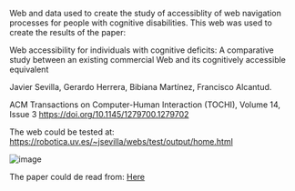 Web and data used to create the study of accessiblity of web navigation processes for people with cognitive disabilities.
This web was used to create the results of the paper:

Web accessibility for individuals with cognitive deficits: A comparative study between an existing commercial Web and its cognitively accessible equivalent

Javier Sevilla, Gerardo Herrera, Bibiana Martínez, Francisco Alcantud.

ACM Transactions on Computer-Human Interaction (TOCHI), Volume 14, Issue 3
https://doi.org/10.1145/1279700.1279702

The web could be tested at:
https://robotica.uv.es/~jsevilla/webs/test/output/home.html

![image](https://github.com/user-attachments/assets/13687581-877a-415a-96d5-ab697a2d8101)

The paper could de read from:
[Here](https://robotica.uv.es/~jsevilla/public_html/webs/paperWebAccessibility.pdf)
